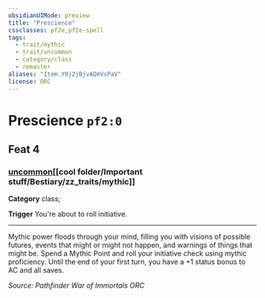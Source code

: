 ```yaml
---
obsidianUIMode: preview
title: "Prescience"
cssclasses: pf2e,pf2e-spell
tags:
  - trait/mythic
  - trait/uncommon
  - category/class
  - remaster
aliases: "Item.Y0j2jBjvAQmVsPaV"
license: ORC
---
```

# Prescience `pf2:0`
## Feat 4
### [uncommon](cool%20folder/Important%20stuff/Bestiary/zz_traits/uncommon.md "Uncommon Rarity Trait")[[cool folder/Important stuff/Bestiary/zz_traits/mythic]]

**Category** class; 




**Trigger** You're about to roll initiative.

* * *

Mythic power floods through your mind, filling you with visions of possible futures, events that might or might not happen, and warnings of things that might be. Spend a Mythic Point and roll your initiative check using mythic proficiency. Until the end of your first turn, you have a +1 status bonus to AC and all saves.

*Source: Pathfinder War of Immortals*
*ORC*